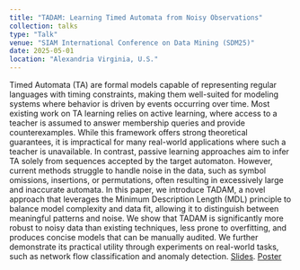 ```yaml
---
title: "TADAM: Learning Timed Automata from Noisy Observations"
collection: talks
type: "Talk"
venue: "SIAM International Conference on Data Mining (SDM25)"
date: 2025-05-01
location: "Alexandria Virginia, U.S."
---
```


Timed Automata (TA) are formal models capable of representing regular languages with timing constraints, making them well-suited for modeling systems where behavior is driven by events occurring over time. Most existing work on TA learning relies on active learning, where access to a teacher is assumed to answer membership queries and provide counterexamples. While this framework offers strong theoretical guarantees, it is impractical for many real-world applications where such a teacher is unavailable. In contrast, passive learning approaches aim to infer TA solely from sequences accepted by the target automaton. However, current methods struggle to handle noise in the data, such as symbol omissions, insertions, or permutations, often resulting in excessively large and inaccurate automata. In this paper, we introduce TADAM, a novel approach that leverages the Minimum Description Length (MDL) principle to balance model complexity and data fit, allowing it to distinguish between meaningful patterns and noise. We show that TADAM is significantly more robust to noisy data than existing techniques, less prone to overfitting, and produces concise models that can be manually audited. We further demonstrate its practical utility through experiments on real-world tasks, such as network flow classification and anomaly detection. [Slides](https://pfgimenez.fr/files/SDM25.pdf). [Poster](https://pfgimenez.fr/files/SDM25_poster.pdf)
